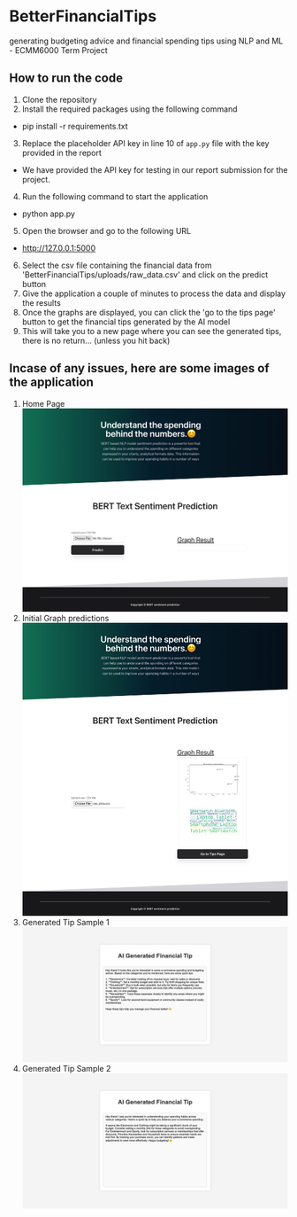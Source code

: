 # BetterFinancialTips
generating budgeting advice and financial spending tips using NLP and ML - ECMM6000 Term Project

## How to run the code
1. Clone the repository
2. Install the required packages using the following command
- pip install -r requirements.txt
3. Replace the placeholder API key in line 10 of `app.py` file with the key provided in the report
- We have provided the API key for testing in our report submission for the project. 
4. Run the following command to start the application
- python app.py
5. Open the browser and go to the following URL
- http://127.0.0.1:5000
6. Select the csv file containing the financial data from 'BetterFinancialTips/uploads/raw_data.csv' and click on the predict button
7. Give the application a couple of minutes to process the data and display the results
8. Once the graphs are displayed, you can click the 'go to the tips page' button to get the financial tips generated by the AI model
9. This will take you to a new page where you can see the generated tips, there is no return... (unless you hit back)

## Incase of any issues, here are some images of the application
1. Home Page
![Home Page](demo_images/Homepage_NLP.png)
2. Initial Graph predictions
![Graph Predictions](demo_images/GraphResults_NLP.png)
3. Generated Tip Sample 1
![Generate Tips Sample 1](demo_images/TipSample1_NLP.png)
4. Generated Tip Sample 2
![Generate Tips Sample 2](demo_images/TipsSample2_NLP.png)
